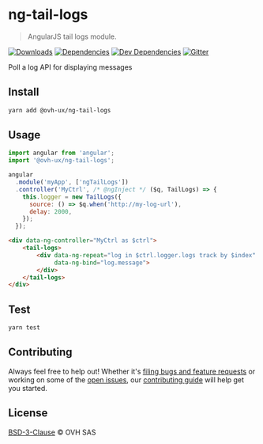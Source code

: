 # ng-tail-logs

> AngularJS tail logs module.

[![Downloads](https://badgen.net/npm/dt/@ovh-ux/ng-tail-logs)](https://npmjs.com/package/@ovh-ux/ng-tail-logs) [![Dependencies](https://badgen.net/david/dep/ovh-ux/ng-tail-logs)](https://npmjs.com/package/@ovh-ux/ng-tail-logs?activeTab=dependencies) [![Dev Dependencies](https://badgen.net/david/dev/ovh-ux/ng-tail-logs)](https://npmjs.com/package/@ovh-ux/ng-tail-logs?activeTab=dependencies) [![Gitter](https://badgen.net/badge/gitter/ovh-ux/blue?icon=gitter)](https://gitter.im/ovh/ux)

Poll a log API for displaying messages

## Install

```sh
yarn add @ovh-ux/ng-tail-logs
```

## Usage

```js
import angular from 'angular';
import '@ovh-ux/ng-tail-logs';

angular
  .module('myApp', ['ngTailLogs'])
  .controller('MyCtrl', /* @ngInject */ ($q, TailLogs) => {
    this.logger = new TailLogs({
      source: () => $q.when('http://my-log-url'),
      delay: 2000,
    });
  });
```

```html
<div data-ng-controller="MyCtrl as $ctrl">
    <tail-logs>
        <div data-ng-repeat="log in $ctrl.logger.logs track by $index"
             data-ng-bind="log.message">
        </div>
    </tail-logs>
</div>
```

## Test

```sh
yarn test
```

## Contributing

Always feel free to help out! Whether it's [filing bugs and feature requests](https://github.com/ovh-ux/ng-tail-logs/issues/new) or working on some of the [open issues](https://github.com/ovh-ux/ng-tail-logs/issues), our [contributing guide](CONTRIBUTING.md) will help get you started.

## License

[BSD-3-Clause](LICENSE) © OVH SAS
